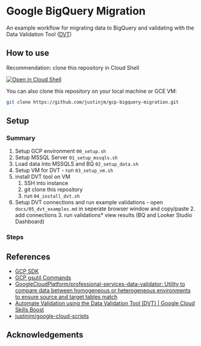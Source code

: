 # Google BigQuery Migration 

An example workflow for migrating data to BigQuery and validating with the Data Validation Tool ([DVT](https://github.com/GoogleCloudPlatform/professional-services-data-validator))


## How to use 

Recommendation: clone this repository in Cloud Shell 

[![Open in Cloud Shell](https://gstatic.com/cloudssh/images/open-btn.svg)](https://ssh.cloud.google.com/cloudshell/editor?cloudshell_git_repo=https://github.com/justinjm/gcp-bigquery-migration)

You can also clone this repository on your local machine or GCE VM:

```sh
git clone https://github.com/justinjm/gcp-bigquery-migration.git 
```

## Setup 

### Summary

1. Setup GCP environment `00_setup.sh` 
2. Setup MSSQL Server `01_setup_mssqls.sh`
3. Load data into MSSQLS and BQ   `02_setup_data.sh`
4. Setup VM for DVT - run `03_setup_vm.sh`
5. install DVT tool on VM 
   1. SSH into instance
   2. git clone this repository
   3. run `04_install_dvt.sh`
6. Setup DVT connections and run example validations - open `docs/05_dvt_examples.md` in seperate browser window and copy/paste
   2. add connections
   3. run validations* view results (BQ and Looker Studio Dashboard)


### Steps 

## References

* [GCP SDK](https://cloud.google.com/sdk/docs/)  
* [GCP gsutil Commands](https://cloud.google.com/storage/docs/gsutil)
* [GoogleCloudPlatform/professional-services-data-validator: Utility to compare data between homogeneous or heterogeneous environments to ensure source and target tables match](https://github.com/GoogleCloudPlatform/professional-services-data-validator)
* [Automate Validation using the Data Validation Tool (DVT) | Google Cloud Skills Boost](https://www.cloudskillsboost.google/focuses/45997?parent=catalog)
* [justinjm/google-cloud-scripts](https://github.com/justinjm/google-cloud-scripts)

## Acknowledgements  
